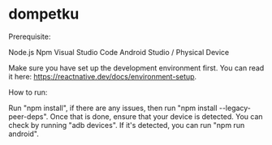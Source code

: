 # dompetku

Prerequisite:

Node.js
Npm
Visual Studio Code
Android Studio / Physical Device

Make sure you have set up the development environment first. You can read it here: https://reactnative.dev/docs/environment-setup.

How to run:

Run "npm install", if there are any issues, then run "npm install --legacy-peer-deps". Once that is done, ensure that your device is detected. You can check by running "adb devices". If it's detected, you can run "npm run android".
